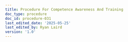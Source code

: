 ```yaml
---
title: Procedure For Competence Awareness And Training
doc_type: procedure
doc_id: procedure-031
last_edited_date: '2025-05-25'
last_edited_by: Ryan Laird
version: '1.0'
---
```


<!-- Unsupported block type: table_of_contents -->

<!-- Unsupported block type: unsupported -->
